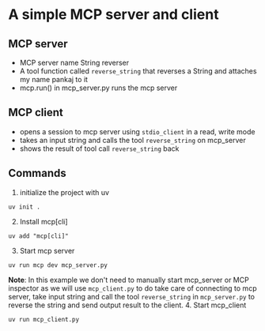 # A simple MCP server and client
## MCP server
- MCP server name String reverser
- A tool function called `reverse_string` that reverses a String and attaches my name pankaj to it
- mcp.run() in mcp_server.py runs the mcp server
## MCP client
- opens a session to mcp server using `stdio_client` in a read, write mode
- takes an input string and calls the tool `reverse_string` on mcp_server
- shows the result of tool call `reverse_string` back 
## Commands 
1. initialize the project with uv
```shell
uv init .
```
2. Install mcp[cli]
```shell
uv add "mcp[cli]"
```
3. Start mcp server

```shell
uv run mcp dev mcp_server.py
```
**Note**: In this example we don't need to manually start mcp_server or MCP inspector as we will use `mcp_client.py` to do take care of connecting to mcp server, take input string and call the tool `reverse_string` in `mcp_server.py` to reverse the string and send output result to the client.
4. Start mcp_client
```shell
uv run mcp_client.py
```  
